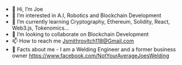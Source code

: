 - 👋 Hi, I’m Joe
- 👀 I’m interested in A.I, Robotics and Blockchain Development
- 🌱 I’m currently learning Cryptography, Ethereum, Solidity, React, Web3.js, Tokenomics...
- 💞️ I’m looking to collaborate on Blockchain Development
- 📫 How to reach me Jsmithrovitch118@Gmail.com
- 🤯 Facts about me - I am a Welding Engineer and a former business owner <https://www.facebook.com/NotYourAverageJoesWelding>
